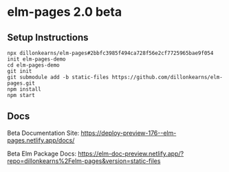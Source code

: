 # elm-pages 2.0 beta

## Setup Instructions
```shell
npx dillonkearns/elm-pages#2bbfc3985f494ca728f56e2cf7725965bae9f054 init elm-pages-demo
cd elm-pages-demo
git init
git submodule add -b static-files https://github.com/dillonkearns/elm-pages.git
npm install
npm start
```

## Docs

Beta Documentation Site: https://deploy-preview-176--elm-pages.netlify.app/docs/

Beta Elm Package Docs: https://elm-doc-preview.netlify.app/?repo=dillonkearns%2Felm-pages&version=static-files
